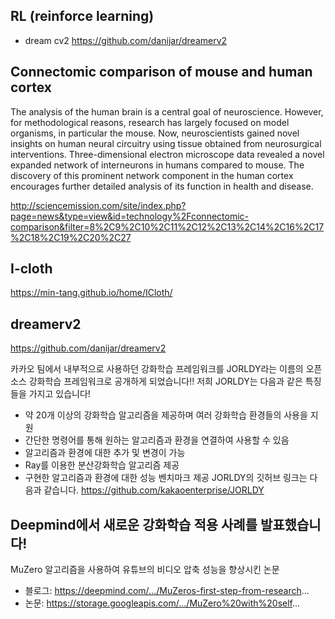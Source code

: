 ## RL (reinforce learning)
 * dream cv2 https://github.com/danijar/dreamerv2


## Connectomic comparison of mouse and human cortex

The analysis of the human brain is a central goal of neuroscience. However, for methodological reasons, research has largely focused on model organisms, in particular the mouse. Now, neuroscientists gained novel insights on human neural circuitry using tissue obtained from neurosurgical interventions. Three-dimensional electron microscope data revealed a novel expanded network of interneurons in humans compared to mouse. The discovery of this prominent network component in the human cortex encourages further detailed analysis of its function in health and disease.

http://sciencemission.com/site/index.php?page=news&type=view&id=technology%2Fconnectomic-comparison&filter=8%2C9%2C10%2C11%2C12%2C13%2C14%2C16%2C17%2C18%2C19%2C20%2C27
## I-cloth


https://min-tang.github.io/home/ICloth/

## dreamerv2

https://github.com/danijar/dreamerv2

카카오 팀에서 내부적으로 사용하던 강화학습 프레임워크를 JORLDY라는 이름의 오픈소스 강화학습 프레임워크로 공개하게 되었습니다!! 저희 JORLDY는 다음과 같은 특징들을 가지고 있습니다!
- 약 20개 이상의 강화학습 알고리즘을 제공하며 여러 강화학습 환경들의 사용을 지원
- 간단한 명령어를 통해 원하는 알고리즘과 환경을 연결하여 사용할 수 있음
- 알고리즘과 환경에 대한 추가 및 변경이 가능
- Ray를 이용한 분산강화학습 알고리즘 제공
- 구현한 알고리즘과 환경에 대한 성능 벤치마크 제공
JORLDY의 깃허브 링크는 다음과 같습니다. 
https://github.com/kakaoenterprise/JORLDY


## Deepmind에서 새로운 강화학습 적용 사례를 발표했습니다!
MuZero 알고리즘을 사용하여 유튜브의 비디오 압축 성능을 향상시킨 논문
* 블로그: https://deepmind.com/.../MuZeros-first-step-from-research...
* 논문: https://storage.googleapis.com/.../MuZero%20with%20self...
